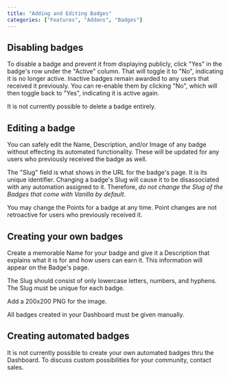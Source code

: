 ```yaml
---
title: "Adding and Editing Badges"
categories: ["Features", "Addons", "Badges"]
---
```


## Disabling badges

To disable a badge and prevent it from displaying publicly, click "Yes" in the badge's row under the "Active" column. That will toggle it to "No", indicating it is no longer active.  Inactive badges remain awarded to any users that received it previously. You can re-enable them by clicking "No", which will then toggle back to "Yes", indicating it is active again.

It is not currently possible to delete a badge entirely.

## Editing a badge

You can safely edit the Name, Description, and/or Image of any badge without effecting its automated functionality. These will be updated for any users who previously received the badge as well.

The "Slug" field is what shows in the URL for the badge's page. It is its unique identifier. Changing a badge's Slug will cause it to be disassociated with any automation assigned to it. Therefore, *do not change the Slug of the Badges that come with Vanilla by default*.

You may change the Points for a badge at any time. Point changes are not retroactive for users who previously received it.

## Creating your own badges

Create a memorable Name for your badge and give it a Description that explains what it is for and how users can earn it. This information will appear on the Badge's page.

The Slug should consist of only lowercase letters, numbers, and hyphens. The Slug must be unique for each badge.

Add a 200x200 PNG for the image.

All badges created in your Dashboard must be given manually.

## Creating automated badges

It is not currently possible to create your own automated badges thru the Dashboard. To discuss custom possibilities for your community, contact sales.
